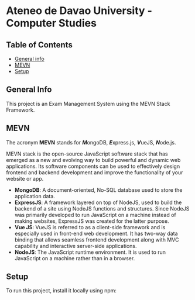 # Ateneo de Davao University - Computer Studies

## Table of Contents
* [General info](#general-info)
* [MEVN](#mevn)
* [Setup](#setup)

## General Info
This project is an Exam Management System using the MEVN Stack Framework.
	
## MEVN
The acronym **MEVN** stands for ***M***ongoDB, ***E***xpress.js, ***V***ueJS, ***N***ode.js.

MEVN stack is the open-source JavaScript software stack that has emerged as a new and evolving way to build powerful and dynamic web applications. Its software components can be used to effectively design frontend and backend development and improve the functionality of your website or app.
* **MongoDB**: A document-oriented, No-SQL database used to store the application data.
* **ExpressJS**: A framework layered on top of NodeJS, used to build the backend of a site using NodeJS functions and structures. Since NodeJS was primarily developed to run JavaScript on a machine instead of making websites, ExpressJS was created for the latter purpose.
* **Vue JS**: VueJS is referred to as a client-side framework and is especially used in front-end web development. It has two-way data binding that allows seamless frontend development along with MVC capability and interactive server-side applications.
* **NodeJS**: The JavaScript runtime environment. It is used to run JavaScript on a machine rather than in a browser.
	
## Setup
To run this project, install it locally using npm:
